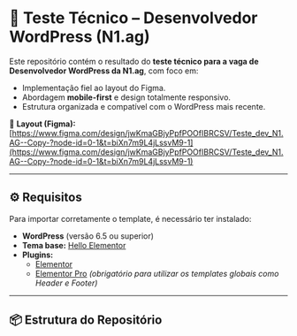 # 🧩 Teste Técnico – Desenvolvedor WordPress (N1.ag)

Este repositório contém o resultado do **teste técnico para a vaga de Desenvolvedor WordPress da N1.ag**, com foco em:

- Implementação fiel ao layout do Figma.  
- Abordagem **mobile-first** e design totalmente responsivo.  
- Estrutura organizada e compatível com o WordPress mais recente.  

🔗 **Layout (Figma):**  
[https://www.figma.com/design/jwKmaGBjyPpfPOOfIBRCSV/Teste_dev_N1.AG--Copy-?node-id=0-1&t=biXn7m9L4jLssvM9-1](https://www.figma.com/design/jwKmaGBjyPpfPOOfIBRCSV/Teste_dev_N1.AG--Copy-?node-id=0-1&t=biXn7m9L4jLssvM9-1)

---

## ⚙️ Requisitos

Para importar corretamente o template, é necessário ter instalado:

- **WordPress** (versão 6.5 ou superior)  
- **Tema base:** [Hello Elementor](https://wordpress.org/themes/hello-elementor/)  
- **Plugins:**
  - [Elementor](https://br.wordpress.org/plugins/elementor/)
  - [Elementor Pro](https://elementor.com/pro/) *(obrigatório para utilizar os templates globais como Header e Footer)*

---

## 📦 Estrutura do Repositório

